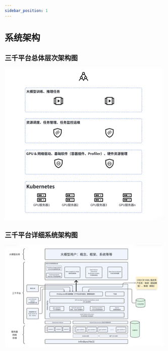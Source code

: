 ```yaml
---
sidebar_position: 1
---
```


# 系统架构

## 三千平台总体层次架构图
![总体层次架构图](../images/3k-arch1.png)

## 三千平台详细系统架构图
![详细系统架构图](../images/3k-arch3.png)
